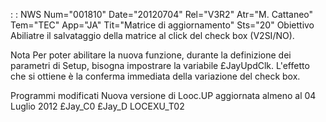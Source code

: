  :  : NWS Num="001810" Date="20120704" Rel="V3R2" Atr="M. Cattaneo" Tem="TEC" App="JA" Tit="Matrice di aggiornamento" Sts="20"
Obiettivo
Abiliatre il salvataggio della matrice al click del check box (V2SI/NO).

Nota
Per poter abilitare la nuova funzione, durante la definizione dei parametri di Setup, bisogna impostrare la variabile £JayUpdClk.
L'effetto che si ottiene è la conferma immediata della variazione del check box.

Programmi modificati
Nuova versione di Looc.UP aggiornata almeno al 04 Luglio 2012
£Jay_C0
£Jay_D
LOCEXU_T02
